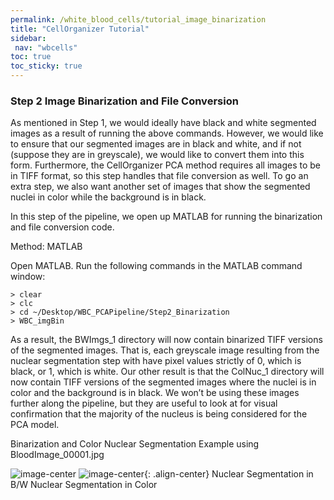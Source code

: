 ```yaml
---
permalink: /white_blood_cells/tutorial_image_binarization
title: "CellOrganizer Tutorial"
sidebar:
 nav: "wbcells"
toc: true
toc_sticky: true
---
```


### Step 2 Image Binarization and File Conversion

As mentioned in Step 1, we would ideally have black and white segmented images as a result of running the above commands. However, we would like to ensure that our segmented images are in black and white, and if not (suppose they are in greyscale), we would like to convert them into this form. Furthermore, the CellOrganizer PCA method requires all images to be in TIFF format, so this step handles that file conversion as well. To go an extra step, we also want another set of images that show the segmented nuclei in color while the background is in black.

In this step of the pipeline, we open up MATLAB for running the binarization and file conversion code.

Method: MATLAB

Open MATLAB.
Run the following commands in the MATLAB command window:
~~~
> clear
> clc
> cd ~/Desktop/WBC_PCAPipeline/Step2_Binarization
> WBC_imgBin
~~~

As a result, the BWImgs_1 directory will now contain binarized TIFF versions of the segmented images. That is, each greyscale image resulting from the nuclear segmentation step with have pixel values strictly of 0, which is black, or 1, which is white.
Our other result is that the ColNuc_1 directory will now contain TIFF versions of the segmented images where the nuclei is in color and the background is in black. We won’t be using these images further along the pipeline, but they are useful to look at for visual confirmation that the majority of the nucleus is being considered for the PCA model.

Binarization and Color Nuclear Segmentation Example using BloodImage_00001.jpg

![image-center](../assets/images/cellorg_segmented.png)
![image-center](../assets/images/cellorg_segmented_color.png){: .align-center}
Nuclear Segmentation in B/W                  Nuclear Segmentation in Color
